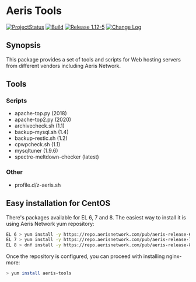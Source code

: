 # Aeris Tools

[![ProjectStatus](https://img.shields.io/badge/status-active-brightgreen.svg)](#)
[![Build](https://img.shields.io/travis/com/karljohns0n/pkg-aeris-tools/master.svg)](https://app.travis-ci.com/github/karljohns0n/pkg-aeris-tools)
[![Release 1.12-5](https://img.shields.io/badge/release-1.12--5-success.svg)](#)
[![Change Log](https://img.shields.io/badge/change-log-blue.svg?style=flat)](https://repo.aerisnetwork.com/stable/el/6/x86_64/repoview/aeris-tools.html)

## Synopsis

This package provides a set of tools and scripts for Web hosting servers from different vendors including Aeris Network.

## Tools

### Scripts

* apache-top.py (2018)
* apache-top2.py (2020)
* archivecheck.sh (1.1)
* backup-mysql.sh (1.4)
* backup-restic.sh (1.2)
* cpwpcheck.sh (1.1)
* mysqltuner (1.9.6)
* spectre-meltdown-checker (latest)

### Other

* profile.d/z-aeris.sh

## Easy installation for CentOS

There's packages available for EL 6, 7 and 8. The easiest way to install it is using Aeris Network yum repository:

```bash
EL 6 > yum install -y https://repo.aerisnetwork.com/pub/aeris-release-6.rpm
EL 7 > yum install -y https://repo.aerisnetwork.com/pub/aeris-release-7.rpm
EL 8 > dnf install -y https://repo.aerisnetwork.com/pub/aeris-release-8.rpm
```

Once the repository is configured, you can proceed with installing nginx-more:

```bash
> yum install aeris-tools
```
